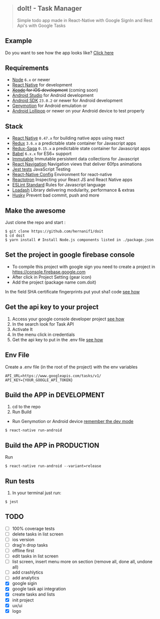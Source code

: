 >## doIt! - Task Manager
> Simple todo app made in React-Native with Google SignIn and Rest Api's with Google Tasks


## Example
Do you want to see how the app looks like? [Click here](https://www.behance.net/gallery/56769943/doIt)


## Requirements
- [Node](https://nodejs.org) `6.x` or newer
- [React Native](http://facebook.github.io/react-native/docs/getting-started.html) for development
- ~~[Xcode](https://developer.apple.com/xcode/) for iOS development~~ (coming soon)
- [Android Studio](https://developer.android.com/studio/index.html) for Android development
- [Android SDK](https://developer.android.com/sdk/) `23.0.2` or newer for Android development
- [Genymotion](https://www.genymotion.com/) for Android emulation or
- [Android Lollipop](https://www.android.com/versions/lollipop-5-0/) or newer on your Android device to test properly

## Stack
- [React Native](https://facebook.github.io/react-native/) `0.47.x` for building native apps using react
- [Redux](http://rackt.github.io/redux/index.html) `3.6.x` a predictable state container for Javascript apps
- [Redux-Saga](https://github.com/redux-saga/redux-saga) `0.15.x` a predictable state container for Javascript apps
- [Babel](http://babeljs.io/) `6.x.x` for ES6+ support
- [Immutable](https://facebook.github.io/immutable-js/) Immutable persistent data collections for Javascript
- [React Navigation](https://reactnavigation.org/) Navigation views that deliver 60fps animations
- [Jest tests](https://facebook.github.io/jest/) JavaScript Testing
- [React-Native Config](https://github.com/luggit/react-native-config) Environment for react-native
- [Reactotron](https://github.com/infinitered/reactotron) Inspecting your React JS and React Native apps
- [ESLint Standard](https://github.com/standard/eslint-config-standard) Rules for Javascript language
- [Loadash](https://lodash.com/) Library delivering modularity, performance & extras
- [Husky](https://github.com/typicode/husky/) Prevent bad commit, push and more

## Make the awesome
Just clone the repo
and start :
```shell
$ git clone https://github.com/hernanif1/doit
$ cd doit
$ yarn install # Install Node.js components listed in ./package.json
```


## Set the project in google firebase console
- To compile this project with google sign you need to create a project in https://console.firebase.google.com
- After click in Project Setting (gear icon)
- Add the project (package name com.doit)

In the field SHA certificate fingerprints put yout sha1 code [see how](https://developers.google.com/maps/documentation/android-api/signup)

## Get the api key to your project
1. Access your google console developer project [see how](https://console.developers.google.com/cloud-resource-manager)
2. In the search look for Task API
3. Activate It
4. In the menu click in credentials
5. Get the api key to put in the .env file [see how](https://github.com/hernanif1/doit/blob/master/README.md#env-file)

## Env File
Create a .env file (in the root of the project) with the env variables
```shell
API_URL=https://www.googleapis.com/tasks/v1/
API_KEY={YOUR_GOOGLE_API_TOKEN}
```

## Build the APP in DEVELOPMENT
1. cd to the repo
2. Run Build
  * Run Genymotion or Android device [remember the dev mode](https://www.androidcentral.com/android-50-lollipop-basics-how-turn-developer-settings)
  ```shell
  $ react-native run-android
  ```

## Build the APP in PRODUCTION
Run
```shell
$ react-native run-android --variant=release
```

## Run tests
1. In your terminal just run:
```
$ jest
```


## TODO
- [ ] 100% coverage tests
- [ ] delete tasks in list screen
- [ ] ios version
- [ ] drag'n drop tasks
- [ ] offline first
- [ ] edit tasks in list screen
- [ ] list screen, insert menu more on section (remove all, done all, undone all)
- [ ] add crashlytics
- [ ] add analytics
- [x] google sigin
- [x] google task api integration
- [x] create tasks and lists
- [x] init project
- [x] ux/ui
- [x] logo
